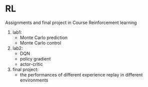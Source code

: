 # RL
Assignments and final project in Course Reinforcement learning

1. lab1:
   - Monte Carlo prediction
   - Monte Carlo control
2. lab2:
   - DQN
   - policy gradient
   - actor-critic
3. final project:
   - the performances of different experience replay in different environments
